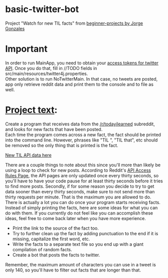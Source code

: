 # basic-twitter-bot
Project "Watch for new TIL facts" from [beginner-projects by Jorge Gonzales](https://github.com/jorgegonzalez/beginner-projects)

# Important 
In order to run MainApp, you need to obtain your [access tokens for twitter API](https://developer.twitter.com/). Once you do that, fill in //TODO fields in src/main/resources/twitter4j.properties.
<br>Other solution is to run NoTwitterMain. In that case, no tweets are posted, app only retrieve reddit data and print them to the console and to file as well.

# [Project text](https://github.com/jorgegonzalez/beginner-projects#watch-for-new-til-facts):

Create a program that receives data from the [/r/todayilearned](https://www.reddit.com/r/todayilearned/) subreddit, and looks for new facts that have been posted.
<br>Each time the program comes across a new fact, the fact should be printed into the command line. However, phrases like "TIL ", "TIL that", etc should be removed so the only thing that is printed is the fact.

[New TIL API data here](https://www.reddit.com/r/todayilearned/new/.json)

There are a couple things to note about this since you'll more than likely be using a loop to check for new posts. According to Reddit's [API Access Rules Page](https://github.com/reddit-archive/reddit/wiki/API), the API pages are only updated once every thirty seconds, so you'll have to have your code pause for at least thirty seconds before it tries to find more posts. Secondly, if for some reason you decide to try to get data sooner than every thirty seconds, make sure to not send more than thirty requests per minute. That is the maximum you are allowed to do.
<br>There is actually a lot you can do once your program starts receiving facts. Instead of simply printing the facts, here are some ideas for what you can do with them. If you currently do not feel like you can accomplish these ideas, feel free to come back later when you have more experience.
<ul>
<li>Print the link to the source of the fact too.</li>
<li>Try to further clean up the fact by adding punctuation to the end if it is missing, capitalize the first word, etc.</li>
<li>Write the facts to a separate text file so you end up with a giant compilation of random facts.</li>
<li>Create a bot that posts the facts to twitter.</li>
</ul>
Remember, the maximum amount of characters you can use in a tweet is only 140, so you'll have to filter out facts that are longer than that.
